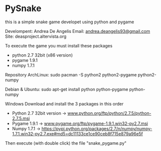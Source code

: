 # PySnake
this is a simple snake game developet using python and pygame

Develompent: Andrea De Angelis
Email: andrea.deangelis93@gmail.com
Site: deasproject.altervista.org

To execute the game you must install these packages
 - python 2.7 32bit (x86 version)
 - pygame 1.9.1
 - numpy 1.7.1
 
Repository ArchLinux:
sudo pacman -S python2 python2-pygame python2-numpy

Debian & Ubuntu:
sudo apt-get install python python-pygame python-numpy

Windows
Download and install the 3 packages in this order
 - Python 2.7 32bit version -> www.python.org/ftp/python/2.7.5/python-2.7.5.msi
 - Pygame 1.9.1 -> www.pygame.org/ftp/pygame-1.9.1.win32-py2.7.msi
 - Numpy 1.7.1 -> https://pypi.python.org/packages/2.7/n/numpy/numpy-1.7.1.win32-py2.7.exe#md5=dc11133ce1ce90ceb8f715e879a96e5f
 
Then execute (with double click) the file "snake_pygame.py"
